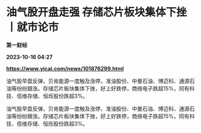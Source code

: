 # 油气股开盘走强 存储芯片板块集体下挫丨就市论市
**第一财经**

**2023-10-16 04:27**

**https://www.yicai.com/news/101876299.html**

油气股早盘反弹，贝肯能源一度触及涨停，准油股份、中曼石油、博迈科、通源石油等纷纷跟涨。存储芯片板块集体下挫，好上好跌停，商络电子跌超15%，同有科技、佰维存储、恒烁股份跌超3%。

油气股早盘反弹，贝肯能源一度触及涨停，准油股份、中曼石油、博迈科、通源石油等纷纷跟涨。存储芯片板块集体下挫，好上好跌停，商络电子跌超15%，同有科技、佰维存储、恒烁股份跌超3%。